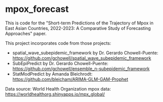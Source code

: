 # mpox_forecast

This is code for the "Short-term Predictions of the Trajectory of Mpox in East Asian Countries, 2022-2023: A Comparative Study of Forecasting Approaches" paper.

This project incorporates code from those projects:
- spatial_wave_subepidemic_framework by Dr. Gerardo Chowell-Puente:
https://github.com/gchowell/spatial_wave_subepidemic_framework
- SubEpiPredict by Dr. Gerardo Chowell-Puente:
https://github.com/gchowell/ensemble_n-subepidemic_framework
- StatModPredict by Amanda Bleichrodt:
https://github.com/bleicham/ARIMA-GLM-GAM-Prophet

Data source:
World Health Organization mpox data:
https://worldhealthorg.shinyapps.io/mpx_global/
